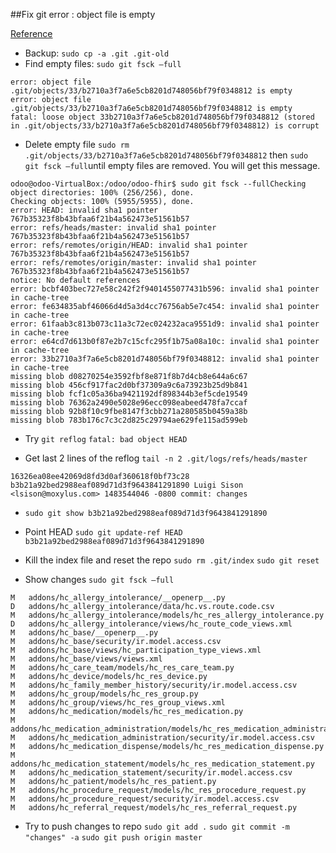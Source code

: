 ##Fix git error : object file is empty

[Reference](http://stackoverflow.com/a/12371337)

* Backup:  `sudo cp -a .git .git-old`
* Find empty files: `sudo git fsck –full`

```
error: object file .git/objects/33/b2710a3f7a6e5cb8201d748056bf79f0348812 is empty
error: object file .git/objects/33/b2710a3f7a6e5cb8201d748056bf79f0348812 is empty
fatal: loose object 33b2710a3f7a6e5cb8201d748056bf79f0348812 (stored in .git/objects/33/b2710a3f7a6e5cb8201d748056bf79f0348812) is corrupt
```

* Delete empty file `sudo rm .git/objects/33/b2710a3f7a6e5cb8201d748056bf79f0348812` then `sudo git fsck –full`until empty files are removed. You will get this message.

```
odoo@odoo-VirtualBox:/odoo/odoo-fhir$ sudo git fsck --fullChecking object directories: 100% (256/256), done.
Checking objects: 100% (5955/5955), done.
error: HEAD: invalid sha1 pointer 767b35323f8b43bfaa6f21b4a562473e51561b57
error: refs/heads/master: invalid sha1 pointer 767b35323f8b43bfaa6f21b4a562473e51561b57
error: refs/remotes/origin/HEAD: invalid sha1 pointer 767b35323f8b43bfaa6f21b4a562473e51561b57
error: refs/remotes/origin/master: invalid sha1 pointer 767b35323f8b43bfaa6f21b4a562473e51561b57
notice: No default references
error: bcbf403bec727e58c242f2f9401455077431b596: invalid sha1 pointer in cache-tree
error: fe634835abf46066d4d5a3d4cc76756ab5e7c454: invalid sha1 pointer in cache-tree
error: 61faab3c813b073c11a3c72ec024232aca9551d9: invalid sha1 pointer in cache-tree
error: e64cd7d613b0f87e2b7c15cfc295f1b75a08a10c: invalid sha1 pointer in cache-tree
error: 33b2710a3f7a6e5cb8201d748056bf79f0348812: invalid sha1 pointer in cache-tree
missing blob d08270254e3592fbf8e871f8b7d4cb8e644a6c67
missing blob 456cf917fac2d0bf37309a9c6a73923b25d9b841
missing blob fcf1c05a36ba9421192df898344b3ef5cde19549
missing blob 76362a2490e5028e96ecc098eabeed478fa7ccaf
missing blob 92b8f10c9fbe8147f3cbb271a280585b0459a38b
missing blob 783b176c7c3c2d825c29794ae629fe115ad599eb
```
* Try `git reflog`
```fatal: bad object HEAD```

* Get last 2 lines of the reflog `tail -n 2 .git/logs/refs/heads/master`

```
16326ea08ee42069d8fd3d0af360618f0bf73c28 b3b21a92bed2988eaf089d71d3f9643841291890 Luigi Sison <lsison@moxylus.com> 1483544046 -0800	commit: changes
```

* `sudo git show b3b21a92bed2988eaf089d71d3f9643841291890`

* Point HEAD `sudo git update-ref HEAD b3b21a92bed2988eaf089d71d3f9643841291890`

* Kill the index file and reset the repo
`sudo rm .git/index`
`sudo git reset`

* Show changes `sudo git fsck –full`

```
M	addons/hc_allergy_intolerance/__openerp__.py
D	addons/hc_allergy_intolerance/data/hc.vs.route.code.csv
M	addons/hc_allergy_intolerance/models/hc_res_allergy_intolerance.py
D	addons/hc_allergy_intolerance/views/hc_route_code_views.xml
M	addons/hc_base/__openerp__.py
M	addons/hc_base/security/ir.model.access.csv
M	addons/hc_base/views/hc_participation_type_views.xml
M	addons/hc_base/views/views.xml
M	addons/hc_care_team/models/hc_res_care_team.py
M	addons/hc_device/models/hc_res_device.py
M	addons/hc_family_member_history/security/ir.model.access.csv
M	addons/hc_group/models/hc_res_group.py
M	addons/hc_group/views/hc_res_group_views.xml
M	addons/hc_medication/models/hc_res_medication.py
M	addons/hc_medication_administration/models/hc_res_medication_administration.py
M	addons/hc_medication_administration/security/ir.model.access.csv
M	addons/hc_medication_dispense/models/hc_res_medication_dispense.py
M	addons/hc_medication_statement/models/hc_res_medication_statement.py
M	addons/hc_medication_statement/security/ir.model.access.csv
M	addons/hc_patient/models/hc_res_patient.py
M	addons/hc_procedure_request/models/hc_res_procedure_request.py
M	addons/hc_procedure_request/security/ir.model.access.csv
M	addons/hc_referral_request/models/hc_res_referral_request.py
```
* Try to push changes to repo `sudo git add .` `sudo git commit -m "changes" -a` `sudo git push origin master`

